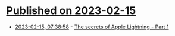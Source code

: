 # [Published on 2023-02-15](index.md)

* [2023-02-15, 07:38:58](https://lobste.rs/s/wkosbk/secrets_apple_lightning_part_1) - [The secrets of Apple Lightning - Part 1](https://www.youtube.com/watch?v=p5tMaWsuGk0)
